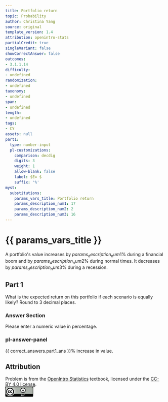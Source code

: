 ```yaml
---
title: Portfolio return
topic: Probability
author: Christina Yang
source: original
template_version: 1.4
attribution: openintro-stats
partialCredit: true
singleVariant: false
showCorrectAnswer: false
outcomes:
- 3.1.1.14
difficulty:
- undefined
randomization:
- undefined
taxonomy:
- undefined
span:
- undefined
length:
- undefined
tags:
- CY
assets: null
part1:
  type: number-input
  pl-customizations:
    comparison: decdig
    digits: 3
    weight: 1
    allow-blank: false
    label: $E= $
    suffix: '%'
myst:
  substitutions:
    params_vars_title: Portfolio return
    params_description_num1: 17
    params_description_num2: 2
    params_description_num3: 16
---
```

# {{ params_vars_title }}
A portfolio's value increases by ${{ params_description_num1 }}$% during a financial boom and by ${{ params_description_num2 }}$% during normal times. It decreases by ${{ params_description_num3 }}$% during a recession.

## Part 1

What is the expected return on this portfolio if each scenario is equally likely? Round to 3 decimal places.

### Answer Section

Please enter a numeric value in percentage.

### pl-answer-panel

{{ correct_answers.part1_ans }}% increase in value.

## Attribution

Problem is from the [OpenIntro Statistics](https://openintro.org/book/os/) textbook, licensed under the [CC-BY 4.0 license](https://creativecommons.org/licenses/by/4.0/).<br>![Image representing the Creative Commons 4.0 BY license.](https://raw.githubusercontent.com/firasm/bits/master/by.png)